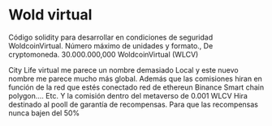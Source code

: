 # Wold virtual 
Código solidity para desarrollar 
en condiciones de seguridad WoldcoinVirtual.
Número máximo de unidades y formato.,
 De cryptomoneda.
30.000.000,000 WoldcoinVirtual (WLCV)

City Life virtual me parece un nombre demasiado 
Local y este nuevo nombre me
 parece mucho más global.
Además que las comisiones hiran en función 
de la red que estés conectado red de ethereun
Binance Smart chain polygon.... Etc.
Y la comisión dentro del metaverso de 0.001 WLCV
Hira destinado al pooll de garantía de recompensas.
Para que las recompensas nunca bajen del 50%




